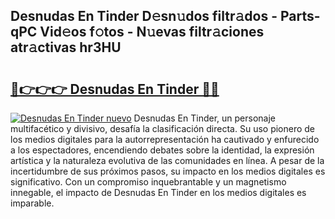 ## Desnudas En Tinder D𝚎sn𝚞dos filtr𝚊dos - Parts-qPC Vid𝚎os f𝚘tos - N𝚞evas filtr𝚊ciones atr𝚊ctivas hr3HU

# <h2><a href="http://mbcpkp.tromn.icu/?c=Desnudas+En+Tinder">🔗👉👉👉 Desnudas En Tinder 🔗🔗</a></h2>

[![Desnudas En Tinder nuevo](https://i.imgur.com/pEAQMta.gif)](http://mbcpkp.tromn.icu/?c=Desnudas+En+Tinder)
Desnudas En Tinder, un personaje multifacético y divisivo, desafía la clasificación directa. Su uso pionero de los medios digitales para la autorrepresentación ha cautivado y enfurecido a los espectadores, encendiendo debates sobre la identidad, la expresión artística y la naturaleza evolutiva de las comunidades en línea. A pesar de la incertidumbre de sus próximos pasos, su impacto en los medios digitales es significativo. Con un compromiso inquebrantable y un magnetismo innegable, el impacto de Desnudas En Tinder en los medios digitales es imparable.
